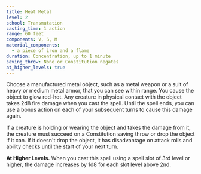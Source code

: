```yaml
---
title: Heat Metal
level: 2
school: Transmutation
casting_time: 1 action
range: 60 feet
components: V, S, M
material_components:
  - a piece of iron and a flame
duration: Concentration, up to 1 minute
saving_throw: None or Constitution negates
at_higher_levels: true
---
```


Choose a manufactured metal object, such as a metal weapon or a suit of heavy or medium metal armor, that you can see within range. You cause the object to glow red-hot. Any creature in physical contact with the object takes 2d8 fire damage when you cast the spell. Until the spell ends, you can use a bonus action on each of your subsequent turns to cause this damage again.

If a creature is holding or wearing the object and takes the damage from it, the creature must succeed on a Constitution saving throw or drop the object if it can. If it doesn't drop the object, it has disadvantage on attack rolls and ability checks until the start of your next turn.

**At Higher Levels.** When you cast this spell using a spell slot of 3rd level or higher, the damage increases by 1d8 for each slot level above 2nd.
